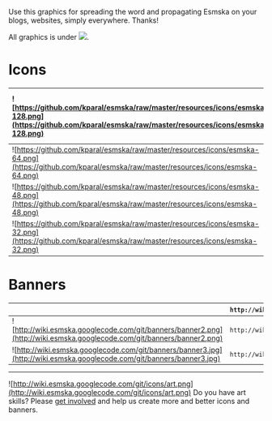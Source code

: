 Use this graphics for spreading the word and propagating Esmska on your blogs, websites, simply everywhere. Thanks!

All graphics is under [![](http://i.creativecommons.org/l/by-sa/3.0/80x15.png)](http://creativecommons.org/licenses/by-sa/3.0/).

# Icons #

| ![https://github.com/kparal/esmska/raw/master/resources/icons/esmska-128.png](https://github.com/kparal/esmska/raw/master/resources/icons/esmska-128.png) | PNG: `https://github.com/kparal/esmska/raw/master/resources/icons/esmska-128.png` <br /> SVG: `https://github.com/kparal/esmska/raw/master/resources/icons/esmska-128.svg` |
|:----------------------------------------------------------------------------------------------------------------------------------------------------------|:---------------------------------------------------------------------------------------------------------------------------------------------------------------------------|
| ![https://github.com/kparal/esmska/raw/master/resources/icons/esmska-64.png](https://github.com/kparal/esmska/raw/master/resources/icons/esmska-64.png) | `https://github.com/kparal/esmska/raw/master/resources/icons/esmska-64.png` |
| ![https://github.com/kparal/esmska/raw/master/resources/icons/esmska-48.png](https://github.com/kparal/esmska/raw/master/resources/icons/esmska-48.png) | `https://github.com/kparal/esmska/raw/master/resources/icons/esmska-48.png` |
| ![https://github.com/kparal/esmska/raw/master/resources/icons/esmska-32.png](https://github.com/kparal/esmska/raw/master/resources/icons/esmska-32.png) | `https://github.com/kparal/esmska/raw/master/resources/icons/esmska-32.png ` |

# Banners #

| ![![](http://wiki.esmska.googlecode.com/git/banners/banner1.gif)](http://wiki.esmska.googlecode.com/git/banners/banner1.gif) | `http://wiki.esmska.googlecode.com/git/banners/banner1.gif` |
|:-----------------------------------------------------------------------------------------------------------------------------|:------------------------------------------------------------|
| ![http://wiki.esmska.googlecode.com/git/banners/banner2.png](http://wiki.esmska.googlecode.com/git/banners/banner2.png) | `http://wiki.esmska.googlecode.com/git/banners/banner2.png` |
| ![http://wiki.esmska.googlecode.com/git/banners/banner3.jpg](http://wiki.esmska.googlecode.com/git/banners/banner3.jpg) | `http://wiki.esmska.googlecode.com/git/banners/banner3.jpg` |


---

![http://wiki.esmska.googlecode.com/git/icons/art.png](http://wiki.esmska.googlecode.com/git/icons/art.png) Do you have art skills? Please [get involved](GetInvolved.md) and help us create more and better icons and banners.